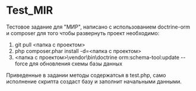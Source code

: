 # Test_MIR

Тестовое задание для "МИР", написано с использованием doctrine-orm и composer для того чтобы развернуть проект необходимо:
  
  1) git pull <папка с проектом>
  2) php composer.phar install -d=<папка с проектом>
  3) <папка с проектом>\vendor\bin\doctrine orm:schema-tool:update --force для обновления схемы базы данных
  
Приведенные в задании методы содержатсья в test.php, само исполнение скрипта создаст базу и заполнит начальными данными.
